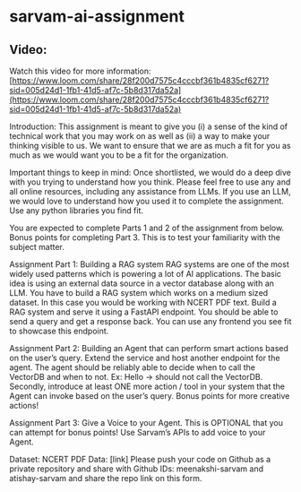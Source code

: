 # sarvam-ai-assignment

## Video:
Watch this video for more information:
[https://www.loom.com/share/28f200d7575c4cccbf361b4835cf6271?sid=005d24d1-1fb1-41d5-af7c-5b8d317da52a](https://www.loom.com/share/28f200d7575c4cccbf361b4835cf6271?sid=005d24d1-1fb1-41d5-af7c-5b8d317da52a)

Introduction: This assignment is meant to give you (i) a sense of the kind of technical work that you may work on as well as (ii) a way to make your thinking visible to us. We want to ensure that we are as much a fit for you as much as we would want you to be a fit for the organization. 

Important things to keep in mind: 
Once shortlisted, we would do a deep dive with you trying to understand how you think.
Please feel free to use any and all online resources, including any assistance from LLMs. If you use an LLM, we would love to understand how you used it to complete the assignment.
Use any python libraries you find fit.

You are expected to complete Parts 1 and 2 of the assignment from below. Bonus points for completing Part 3. This is to test your familiarity with the subject matter.

Assignment Part 1: Building a RAG system
RAG systems are one of the most widely used patterns which is powering a lot of AI applications. The basic idea is using an external data source in a vector database along with an LLM. You have to build a RAG system which works on a medium sized dataset. In this case you would be working with NCERT PDF text.
Build a RAG system and serve it using a FastAPI endpoint. You should be able to send a query and get a response back.
You can use any frontend you see fit to showcase this endpoint.

Assignment Part 2: Building an Agent that can perform smart actions based on the user’s query. Extend the service and host another endpoint for the agent.
The agent should be reliably able to decide when to call the VectorDB and when to not. Ex: Hello -> should not call the VectorDB.
Secondly, introduce at least ONE more action / tool in your system that the Agent can invoke based on the user’s query. Bonus points for more creative actions!

Assignment Part 3: Give a Voice to your Agent. This is OPTIONAL that you can attempt for bonus points!
Use Sarvam’s APIs to add voice to your Agent.

Dataset: NCERT PDF Data: [link]
Please push your code on Github as a private repository and share with Github IDs: meenakshi-sarvam and atishay-sarvam and share the repo link on this form.